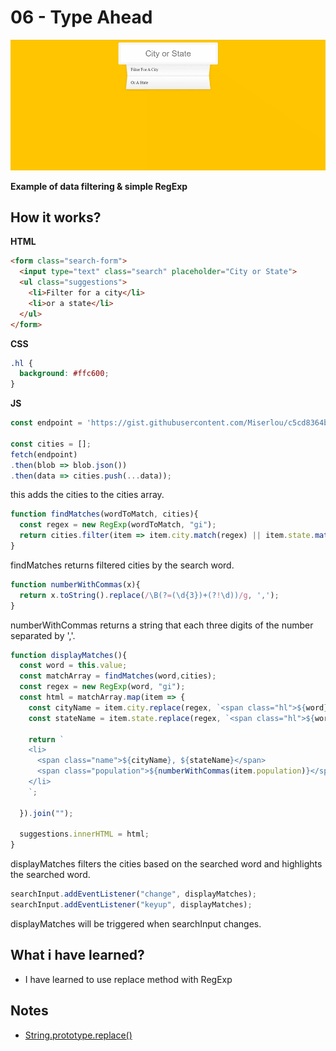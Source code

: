 # 06 - Type Ahead

![](https://github.com/erhanersoz/JavaScript30/blob/master/Screenshots/demo_06.gif?raw=true)

**Example of data filtering & simple RegExp**

## How it works?

**HTML**

```html
<form class="search-form">
  <input type="text" class="search" placeholder="City or State">
  <ul class="suggestions">
    <li>Filter for a city</li>
    <li>or a state</li>
  </ul>
</form>
```

**CSS**

```css
.hl {
  background: #ffc600;
}
```

**JS**

```js
const endpoint = 'https://gist.githubusercontent.com/Miserlou/c5cd8364bf9b2420bb29/raw/2bf258763cdddd704f8ffd3ea9a3e81d25e2c6f6/cities.json';

const cities = [];
fetch(endpoint)
.then(blob => blob.json())
.then(data => cities.push(...data));
```
this adds the cities to the cities array.

```js
function findMatches(wordToMatch, cities){
  const regex = new RegExp(wordToMatch, "gi");
  return cities.filter(item => item.city.match(regex) || item.state.match(regex));
}
```
findMatches returns filtered cities by the search word. 

```js
function numberWithCommas(x){
  return x.toString().replace(/\B(?=(\d{3})+(?!\d))/g, ',');
}
```
numberWithCommas returns a string that each three digits of the number separated by ','.

```js
function displayMatches(){
  const word = this.value;
  const matchArray = findMatches(word,cities);
  const regex = new RegExp(word, "gi");
  const html = matchArray.map(item => {
    const cityName = item.city.replace(regex, `<span class="hl">${word}</span>`);
    const stateName = item.state.replace(regex, `<span class="hl">${word}</span>`);

    return `
    <li>
      <span class="name">${cityName}, ${stateName}</span>
      <span class="population">${numberWithCommas(item.population)}</span>
    </li>
    `;

  }).join("");

  suggestions.innerHTML = html;
}
```
displayMatches filters the cities based on the searched word and highlights the searched word.

```js
searchInput.addEventListener("change", displayMatches);
searchInput.addEventListener("keyup", displayMatches);
```
displayMatches will be triggered when searchInput changes.


## What i have learned?

- I have learned to use replace method with RegExp

## Notes

- [String.prototype.replace\(\)](https://developer.mozilla.org/en-US/docs/Web/JavaScript/Reference/Global_Objects/String/replace)
